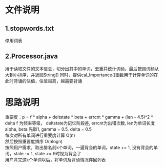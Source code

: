 # 文件说明
## 1.stopwords.txt

停用词表
## 2.Processor.java

用于读取文件的文本信息，切分出其中的单词，去重并统计词频，最后按照词频从大到小排序，并返回String[]
同时，提供cal_Importance()函数用于计算单词的在此时背诵的估值，估值越高，越需要背诵

# 思路说明
重要度：p = f * alpha + deltstate * beta + errcnt * gamma + (len - 4.5)^2 * delta 
f 为频率等级， deltstate为记忆阶段差, errcnt为出错次数, len为单词长度
alpha, beta 先取1, gamma = 0.5, delta = 0.5   
每次对所有单词进行重要度计算 O(n)  
然后按照重要度排序 O(nlogn)  
按照用户需求，取出排名前k个单词，一遍背会的单词，state += 1, 没有背会的单词，state -= 1, state >= 9时视为背会了  
用户背完这k个单词以后，将单词及背诵情况存回列表  
